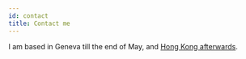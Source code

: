 ```yaml
---
id: contact
title: Contact me
---
```


I am based in Geneva till the end of May, and [Hong Kong afterwards](#notice).

